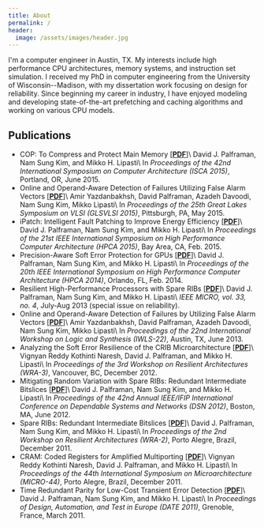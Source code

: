 ```yaml
---
title: About
permalink: /
header:
  image: /assets/images/header.jpg
---
```


I'm a computer engineer in Austin, TX. My interests include high performance CPU architectures, memory systems, and instruction set simulation. I received my PhD in computer engineering from the University of Wisconsin--Madison, with my dissertation work focusing on design for reliability. Since beginning my career in industry, I have enjoyed modeling and developing state-of-the-art prefetching and caching algorithms and working on various CPU models.

## Publications

* COP: To Compress and Protect Main Memory [[**PDF**](papers/isca2015_palframan.pdf)]\\
David J. Palframan, Nam Sung Kim, and Mikko H. Lipasti\\
In *Proceedings of the 42nd International Symposium on Computer Architecture (ISCA 2015)*, Portland, OR, June 2015.
* Online and Operand-Aware Detection of Failures Utilizing False Alarm Vectors [[**PDF**](papers/glsvlsi15_yazdanbakhsh.pdf)]\\
Amir Yazdanbakhsh, David Palframan, Azadeh Davoodi, Nam Sung Kim, Mikko Lipasti\\
In *Proceedings of the 25th Great Lakes Symposium on VLSI (GLSVLSI 2015)*, Pittsburgh, PA, May 2015.
* iPatch: Intelligent Fault Patching to Improve Energy Efficiency [[**PDF**](papers/hpca15_palframan.pdf)]\\
David J. Palframan, Nam Sung Kim, and Mikko H. Lipasti\\
In *Proceedings of the 21st IEEE International Symposium on High Performance Computer Architecture (HPCA 2015)*, Bay Area, CA, Feb. 2015.
* Precision-Aware Soft Error Protection for GPUs [[**PDF**](papers/hpca14_palframan.pdf)]\\
David J. Palframan, Nam Sung Kim, and Mikko H. Lipasti\\
In *Proceedings of the 20th IEEE International Symposium on High Performance Computer Architecture (HPCA 2014)*, Orlando, FL, Feb. 2014.
* Resilient High-Performance Processors with Spare RIBs [[**PDF**](papers/ieeemicro2013.pdf)]\\
David J. Palframan, Nam Sung Kim, and Mikko H. Lipasti\\
*IEEE MICRO, vol. 33, no. 4*, July-Aug 2013 (special issue on reliability).
* Online and Operand-Aware Detection of Failures by Utilizing False Alarm Vectors [[**PDF**](papers/iwls2013_favectors.pdf)]\\
Amir Yazdanbakhsh, David Palframan, Azadeh Davoodi, Nam Sung Kim, Mikko Lipasti\\
In *Proceedings of the 22nd International Workshop on Logic and Synthesis (IWLS-22)*, Austin, TX, June 2013.
* Analyzing the Soft Error Resilience of the CRIB Microarchitecture [[**PDF**](papers/wra2012-crib.pdf)]\\
Vignyan Reddy Kothinti Naresh, David J. Palframan, and Mikko H. Lipasti\\
In *Proceedings of the 3rd Workshop on Resilient Architectures (WRA-3)*, Vancouver, BC, December 2012.
* Mitigating Random Variation with Spare RIBs: Redundant Intermediate Bitslices [[**PDF**](papers/dsn2012_rib.pdf)]\\
David J. Palframan, Nam Sung Kim, and Mikko H. Lipasti\\
In *Proceedings of the 42nd Annual IEEE/IFIP International Conference on Dependable Systems and Networks (DSN 2012)*, Boston, MA, June 2012.
* Spare RIBs: Redundant Intermediate Bitslices [[**PDF**](papers/wra2011-rib.pdf)]\\
David J. Palframan, Nam Sung Kim, and Mikko H. Lipasti\\
In *Proceedings of the 2nd Workshop on Resilient Architectures (WRA-2)*, Porto Alegre, Brazil, December 2011.
* CRAM: Coded Registers for Amplified Multiporting [[**PDF**](papers/micro2011_cram.pdf)]\\
Vignyan Reddy Kothinti Naresh, David J. Palframan, and Mikko H. Lipasti\\
In *Proceedings of the 44th International Symposium on Microarchitecture (MICRO-44)*, Porto Alegre, Brazil, December 2011.
* Time Redundant Parity for Low-Cost Transient Error Detection [[**PDF**](papers/date2011-palframan.pdf)]\\
David J. Palframan, Nam Sung Kim, and Mikko H. Lipasti\\
In *Proceedings of Design, Automation, and Test in Europe (DATE 2011)*, Grenoble, France, March 2011.
